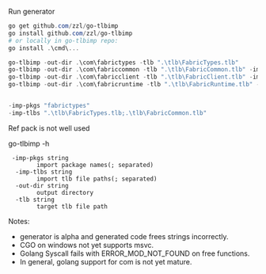 Run generator
```ps1
go get github.com/zzl/go-tlbimp
go install github.com/zzl/go-tlbimp
# or locally in go-tlbimp repo:
go install .\cmd\...  

go-tlbimp -out-dir .\com\fabrictypes -tlb ".\tlb\FabricTypes.tlb"
go-tlbimp -out-dir .\com\fabriccommon -tlb ".\tlb\FabricCommon.tlb" -imp-pkgs "fabrictypes" -imp-tlbs ".\tlb\FabricTypes.tlb"
go-tlbimp -out-dir .\com\fabricclient -tlb ".\tlb\FabricClient.tlb" -imp-pkgs "fabrictypes;fabriccommon" -imp-tlbs ".\tlb\FabricTypes.tlb;.\tlb\FabricCommon.tlb"
go-tlbimp -out-dir .\com\fabricruntime -tlb ".\tlb\FabricRuntime.tlb" -imp-pkgs "fabrictypes;fabriccommon" -imp-tlbs ".\tlb\FabricTypes.tlb;.\tlb\FabricCommon.tlb"


-imp-pkgs "fabrictypes"
-imp-tlbs ".\tlb\FabricTypes.tlb;.\tlb\FabricCommon.tlb"
```

Ref pack is not well used

go-tlbimp -h
```
 -imp-pkgs string
        import package names(; separated)
  -imp-tlbs string
        import tlb file paths(; separated)
  -out-dir string
        output directory
  -tlb string
        target tlb file path
```

Notes: 
* generator is alpha and generated code frees strings incorrectly.
* CGO on windows not yet supports msvc.
* Golang Syscall fails with ERROR_MOD_NOT_FOUND on free functions.
* In general, golang support for com is not yet mature.